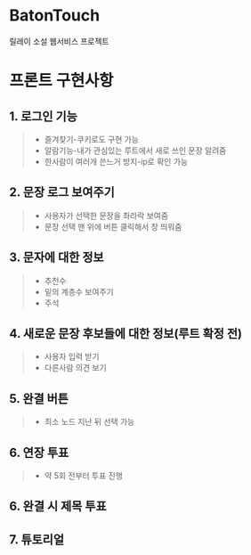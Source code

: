# BatonTouch
릴레이 소설 웹서비스 프로젝트

# **프론트 구현사항**

## 1. 로그인 기능  
>- 즐겨찾기-쿠키로도 구현 가능
>- 알람기능-내가 관심있는 루트에서 새로 쓰인 문장 알려줌
>- 한사람이 여러개 쓴느거 방지-ip로 확인 가능  

## 2. 문장 로그 보여주기  
>- 사용자가 선택한 문장을 촤라락 보여줌
>- 문장 선택 맨 위에 버튼 클릭해서 창 띄워줌

## 3. 문자에 대한 정보
>- 추천수
>- 밑의 계층수 보여주기
>- 주석

## 4. 새로운 문장 후보들에 대한 정보(루트 확정 전)
>- 사용자 입력 받기
>- 다른사람 의견 보기

## 5. 완결 버튼
>- 최소 노드 지난 뒤 선택 가능

## 6. 연장 투표
>- 약 5회 전부터 투표 진행

## 6. 완결 시 제목 투표

## 7. 튜토리얼
